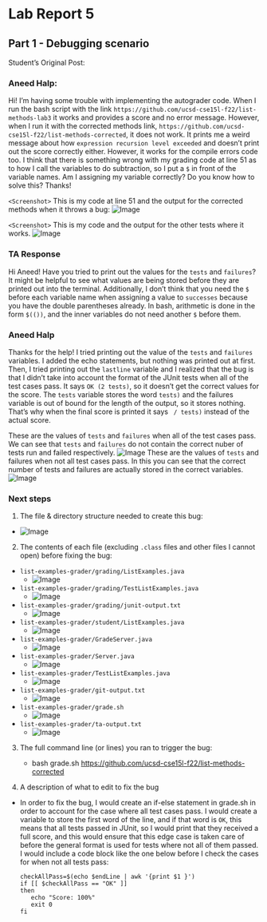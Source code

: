 # Lab Report 5 

## Part 1 - Debugging scenario 

Student’s Original Post:
 ### Aneed Halp: 
Hi! I’m having some trouble with implementing the autograder code. 
When I run the bash script with the link `https://github.com/ucsd-cse15l-f22/list-methods-lab3` 
it works and provides a score and no error message. However, when I run it with the corrected methods link, 
`https://github.com/ucsd-cse15l-f22/list-methods-corrected`, it does not work. It prints me a weird message about how 
`expression recursion level exceeded` and doesn’t print out the score correctly either. However, it works for the compile 
errors code too. I think that there is something wrong with my grading code at line 51 as to how I call the variables to 
do subtraction, so I put a `$` in front of the variable names. Am I assigning my variable correctly? Do you know how to 
solve this? 
Thanks!

`<Screenshot>` This is my code at line 51 and the output for the corrected methods when it throws a bug: ![Image](step_1_student_list_correct_bug.png)

`<Screenshot>` This is my code and the output for the other tests where it works. ![Image](step_1_student_subtle_bug.png)

### TA Response 
Hi Aneed! 
Have you tried to print out the values for the `tests` and `failures`? It might be helpful to see what 
values are being stored before they are printed out into the terminal. Additionally, I don’t think that 
you need the `$` before each variable name when assigning a value to `successes` because you have the 
double parentheses already. In bash, arithmetic is done in the form `$(())`, and the inner variables do 
not need another `$` before them.

### Aneed Halp
Thanks for the help! I tried printing out the value of the `tests` and `failures` variables. I added the echo statements, 
but nothing was printed out at first. Then, I tried printing out the `lastline` variable and I realized that the bug is 
that I didn’t take into account the format of the JUnit tests when all of the test cases pass. It says `OK (2 tests)`, 
so it doesn’t get the correct values for the score. The `tests` variable stores the word `tests)` and the failures variable is out of bound for the length of the output, so it stores nothing. That’s why when the final score is printed it says ` / tests)` instead of the actual score.

<Screenshot> These are the values of `tests` and `failures` when all of the test cases pass. We can see that `tests` and `failures` do not contain the correct nuber of tests run and failed respectively.
![Image](student-finds-bug.png)
<Screenshot> These are the values of `tests` and failures when not all test cases pass. In this you can see that the correct number of tests and failures are actually stored in the correct variables. 
![Image](student-finds-bug2.png)

### Next steps 
1. The file & directory structure needed to create this bug:
  * ![Image](directory-structure-bug.png)
2. The contents of each file (excluding `.class` files and other files I cannot open) before fixing the bug:
 * `list-examples-grader/grading/ListExamples.java`
    *  ![Image](student-list-examples-java.png) 
 *  `list-examples-grader/grading/TestListExamples.java`
     *  ![Image](student-test-list-examples-java.png)
 * `list-examples-grader/grading/junit-output.txt`
     * ![Image](student-junit-output-txt.png)
 * `list-examples-grader/student/ListExamples.java`
     * ![Image](student-student-list-examples.png)
 * `list-examples-grader/GradeServer.java`
     * ![Image](main-grade-server.png)
 * `list-examples-grader/Server.java`
     * ![Image](main-server.png)
 * `list-examples-grader/TestListExamples.java`
     * ![Image](main-test-list-examples.png)
 * `list-examples-grader/git-output.txt`
     * ![Image](git-output.png)
 * `list-examples-grader/grade.sh`
     * ![Image](grade-sh.png)
 * `list-examples-grader/ta-output.txt`
     * ![Image](ta-output.png)
   
3. The full command line (or lines) you ran to trigger the bug:
   * bash grade.sh https://github.com/ucsd-cse15l-f22/list-methods-corrected
   
4. A description of what to edit to fix the bug
* In order to fix the bug, I would create an if-else statement in grade.sh in order to account for the case where all test cases pass. I would create a variable to store the first word of the line, and if that word is `OK`, this means that all tests passed in JUnit, so I would print that they received a full score, and this would ensure that this edge case is taken care of before the general format is used for tests where not all of them passed. I would include a code block like the one below before I check the cases for when not all tests pass:
   ```
   checkAllPass=$(echo $endLine | awk '{print $1 }')
   if [[ $checkAllPass == "OK" ]]
   then
      echo "Score: 100%"
      exit 0
   fi
  ``` 






